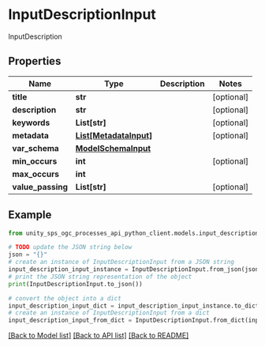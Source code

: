# InputDescriptionInput

InputDescription

## Properties

Name | Type | Description | Notes
------------ | ------------- | ------------- | -------------
**title** | **str** |  | [optional]
**description** | **str** |  | [optional]
**keywords** | **List[str]** |  | [optional]
**metadata** | [**List[MetadataInput]**](MetadataInput.md) |  | [optional]
**var_schema** | [**ModelSchemaInput**](ModelSchemaInput.md) |  |
**min_occurs** | **int** |  | [optional]
**max_occurs** | **int** |  |
**value_passing** | **List[str]** |  | [optional]

## Example

```python
from unity_sps_ogc_processes_api_python_client.models.input_description_input import InputDescriptionInput

# TODO update the JSON string below
json = "{}"
# create an instance of InputDescriptionInput from a JSON string
input_description_input_instance = InputDescriptionInput.from_json(json)
# print the JSON string representation of the object
print(InputDescriptionInput.to_json())

# convert the object into a dict
input_description_input_dict = input_description_input_instance.to_dict()
# create an instance of InputDescriptionInput from a dict
input_description_input_from_dict = InputDescriptionInput.from_dict(input_description_input_dict)
```
[[Back to Model list]](../README.md#documentation-for-models) [[Back to API list]](../README.md#documentation-for-api-endpoints) [[Back to README]](../README.md)
